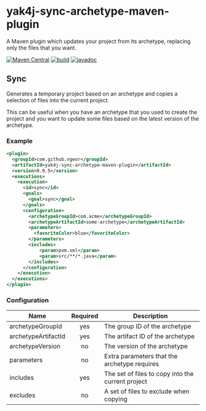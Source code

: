 # yak4j-sync-archetype-maven-plugin

A Maven plugin which updates your project from its archetype, replacing only the
files that you want.

[![Maven Central](https://img.shields.io/maven-central/v/com.github.ngeor/yak4j-sync-archetype-maven-plugin.svg?label=Maven%20Central)](https://central.sonatype.com/artifact/com.github.ngeor/yak4j-sync-archetype-maven-plugin)
[![build](https://github.com/ngeor/yak4j-sync-archetype-maven-plugin/actions/workflows/build.yml/badge.svg)](https://github.com/ngeor/yak4j-sync-archetype-maven-plugin/actions/workflows/build.yml)
[![javadoc](https://javadoc.io/badge2/com.github.ngeor/yak4j-sync-archetype-maven-plugin/javadoc.svg)](https://javadoc.io/doc/com.github.ngeor/yak4j-sync-archetype-maven-plugin)

## Sync

Generates a temporary project based on an archetype and copies a selection of
files into the current project.

This can be useful when you have an archetype that you used to create the
project and you want to update some files based on the latest version of the
archetype.

### Example

```xml
<plugin>
  <groupId>com.github.ngeor</groupId>
  <artifactId>yak4j-sync-archetype-maven-plugin</artifactId>
  <version>0.9.5</version>
  <executions>
    <execution>
      <id>sync</id>
      <goals>
        <goal>sync</goal>
      </goals>
      <configuration>
        <archetypeGroupId>com.acme</archetypeGroupId>
        <archetypeArtifactId>some-archetype</archetypeArtifactId>
        <parameters>
          <favoriteColor>blue</favoriteColor>
        </parameters>
        <includes>
            <param>pom.xml</param>
            <param>src/**/*.java</param>
        </includes>
      </configuration>
    </execution>
  </executions>
</plugin>
```

### Configuration

| Name                | Required | Description                                       |
| ------------------- | :------: | ------------------------------------------------- |
| archetypeGroupId    |   yes    | The group ID of the archetype                     |
| archetypeArtifactId |   yes    | The artifact ID of the archetype                  |
| archetypeVersion    |    no    | The version of the archetype                      |
| parameters          |    no    | Extra parameters that the archetype requires      |
| includes            |   yes    | The set of files to copy into the current project |
| excludes            |    no    | A set of files to exclude when copying            |
